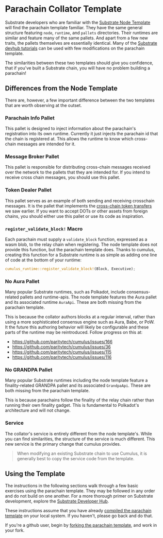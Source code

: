 # Parachain Collator Template

Substrate developers who are familiar with the
[Substrate Node Template](https://github.com/substrate-developer-hub/substrate-node-template) will find the parachain
template familiar. They have the same general structure featuring `node`, `runtime`, and `pallets` directories. Their
runtimes are similar and feature many of the same pallets. And apart from a few new traits, the pallets themselves are
essentially identical. Many of the [Substrate devhub tutorials](https://substrate.dev/tutorials/) can be used with few
modifications on the parachain template.

The similarities between these two templates should give you confidence, that if you've built a Substrate chain, you
will have no problem building a parachain!

## Differences from the Node Template

There are, however, a few important difference between the two templates that are worth observing at the outset.

### Parachain Info Pallet

This pallet is designed to inject information about the parachain's registration into its own runtime. Currently it just
injects the parachain id that the chain is registered at. This allows the runtime to know which cross-chain messages are
intended for it.

### Message Broker Pallet

This pallet is responsible for distributing cross-chain messages received over the network to the pallets that they are
intended for. If you intend to receive cross chain messages, you should use this pallet.

### Token Dealer Pallet

This pallet serves as an example of both sending and receiving crosschain messages. It is the pallet that implements the
[cross-chain token transfers](../4-cross-chain/1-downward.md) we saw earlier. If you want to accept DOTs or other assets
from foreign chains, you should either use this pallet or use its code as inspiration.

### `register_validate_block!` Macro

Each parachain must supply a `validate_block` function, expressed as a wasm blob, to the relay chain when registering.
The node template does not provide this function, but the parachain template does. Thanks to cumulus, creating
this function for a Substrate runtime is as simple as adding one line of code at the bottom of your runtime:

```rust
cumulus_runtime::register_validate_block!(Block, Executive);
```

### No Aura Pallet

Many popular Substrate runtimes, such as Polkadot, include consensus-related pallets and runtime-apis. The node template
features the Aura pallet and its associated runtime `AuraApi`. These are both missing from the parachain template.

This is because the collator authors blocks at a regular interval, rather than using a more sophisticated consensus
engine such as Aura, Babe, or PoW. It the future this authoring behavior will likely be configurable and these parts of
the runtime may be reintroduced. Follow progress on this at:

- https://github.com/paritytech/cumulus/issues/166
- https://github.com/paritytech/cumulus/issues/36
- https://github.com/paritytech/cumulus/issues/115
- https://github.com/paritytech/cumulus/issues/116

### No GRANDPA Pallet

Many popular Substrate runtimes including the node template feature a finality-related GRANDPA pallet and its associated
`GrandpaApi`. These are both missing from the parachain template.

This is because parachains follow the finality of the relay chain rather than running their own finality gadget. This is
fundamental to Polkadot's architecture and will not change.

### Service

The collator's service is entirely different from the node template's. While you can find similarities, the structure of
the service is much different. This new service is the primary change that cumulus provides.

> When modifying an existing Substrate chain to use Cumulus, it is generally best to copy the service code from the
> template.

## Using the Template

The instructions in the following sections walk through a few basic exercises using the parachain template. They may be
followed in any order and do not build on one another. For a more thorough primer on Substrate development, explore the
[Substrate Developer Hub](https://substrate.dev).

These instructions assume that you have already [compiled the parachain template](../1-prep/1-compiling.md) on your
local system. If you haven't, please go back and do that.

If you're a github user, begin by
[forking the parachain template](https://github.com/substrate-developer-hub/substrate-pallet-template), and work in your
fork.
